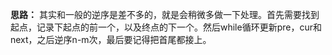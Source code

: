 **思路：** 其实和一般的逆序是差不多的，就是会稍微多做一下处理。首先需要找到起点，记录下起点的前一个，以及终点的下一个。然后while循环更新pre，cur和next，之后逆序n-m次，最后要记得把首尾都接上。
